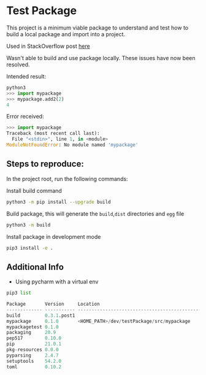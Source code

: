 # Test Package

This project is a minimum viable package to understand and test how to build a local package and import into a project.

Used in StackOverflow post [here](https://stackoverflow.com/questions/66805833/unable-to-use-locally-built-python-package-in-development-mode)

Wasn't able to build and use package locally. These issues have now been resolved.

Intended result:

```python
python3
>>> import mypackage
>>> mypackage.add2(2)
4
```

Error received:
```python
>>> import mypackage
Traceback (most recent call last):
  File "<stdin>", line 1, in <module>
ModuleNotFoundError: No module named 'mypackage'
```

## Steps to reproduce:

In the project root, run the following commands:

Install build command
``` bash
python3 -m pip install --upgrade build
```
Build package, this will generate the `build`,`dist` directories and `egg` file 
``` bash
python3 -m build
```
Install package in development mode
``` bash
pip3 install -e .
```

## Additional Info

* Using pycharm with a virtual env

```python
pip3 list

Package       Version     Location
------------- ----------- ----------------------------------------------------
build         0.3.1.post1
mypackage     0.1.0       <HOME_PATH>/dev/testPackage/src/mypackage
mypackagetest 0.1.0
packaging     20.9
pep517        0.10.0
pip           21.0.1
pkg-resources 0.0.0
pyparsing     2.4.7
setuptools    54.2.0
toml          0.10.2


```